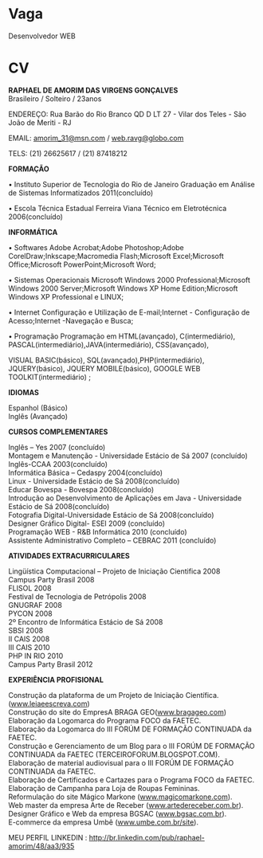 Vaga
====

Desenvolvedor WEB

CV
==

<strong>RAPHAEL DE AMORIM DAS VIRGENS GONÇALVES</strong><br>
Brasileiro / Solteiro / 23anos

ENDEREÇO:
Rua Barão do Rio Branco QD D LT 27 -
Vilar dos Teles - São João de Meriti - RJ 

EMAIL: 
amorim_31@msn.com / web.ravg@globo.com

TELS: 
(21) 26625617 / (21) 87418212

<STRONG>FORMAÇÃO</STRONG>

• Instituto Superior de Tecnologia do Rio de Janeiro Graduação em Análise de Sistemas Informatizados 2011(concluído)

• Escola Técnica Estadual Ferreira Viana Técnico em Eletrotécnica 2006(concluído)

<STRONG>INFORMÁTICA</STRONG>

• Softwares Adobe Acrobat;Adobe Photoshop;Adobe CorelDraw;Inkscape;Macromedia Flash;Microsoft Excel;Microsoft Office;Microsoft PowerPoint;Microsoft Word;

• Sistemas Operacionais Microsoft Windows 2000 Professional;Microsoft Windows 2000 Server;Microsoft Windows XP Home Edition;Microsoft Windows XP Professional e LINUX;

• Internet Configuração e Utilização de E-mail;Internet - Configuração de Acesso;Internet -Navegação e Busca;

• Programação Programação em HTML(avançado), C(intermediário), PASCAL(intermediário),JAVA(intermediário), CSS(avançado),

VISUAL BASIC(básico), SQL(avançado),PHP(intermediário), JQUERY(básico), JQUERY MOBILE(básico), GOOGLE WEB TOOLKIT(intermediário) ;

<STRONG>IDIOMAS</STRONG>

Espanhol (Básico)<br>
Inglês (Avançado)

<STRONG>CURSOS COMPLEMENTARES</STRONG>

Inglês – Yes 2007 (concluído)<br> 
Montagem e Manutenção - Universidade Estácio de Sá 2007 (concluído)<br> 
Inglês-CCAA 2003(concluído) <br> 
Informática Básica – Cedaspy 2004(concluído) <br> 
Linux - Universidade Estácio de Sá 2008(concluído) <br> 
Educar Bovespa - Bovespa 2008(concluído) <br> 
Introdução ao Desenvolvimento de Aplicações em Java - Universidade Estácio de Sá 2008(concluído)<br>
Fotografia Digital-Universidade Estácio de Sá 2008(concluído) <br> 
Designer Gráfico Digital- ESEI 2009 (concluído) <br> 
Programação WEB - R&B Informática 2010 (concluído) <br> 
Assistente Administrativo Completo – CEBRAC 2011 (concluído)

<strong>ATIVIDADES EXTRACURRICULARES</strong> 

Lingüística Computacional – Projeto de Iniciação Cientifica 2008 <br> 
Campus Party Brasil 2008 <br> 
FLISOL 2008 <br> 
Festival de Tecnologia de Petrópolis 2008 <br> 
GNUGRAF 2008 <br> 
PYCON 2008 <br> 
2º Encontro de Informática Estácio de Sá 2008 <br> 
SBSI 2008 <br> 
II CAIS 2008 <br> 
III CAIS 2010 <br> 
PHP IN RIO 2010 <br> 
Campus Party Brasil 2012

<strong>EXPERIÊNCIA PROFISIONAL</strong>

Construção da plataforma de um Projeto de Iniciação Científica.(www.leiaeescreva.com) <br> 
Construção do site do EmpresA BRAGA GEO(www.bragageo.com) <br> 
Elaboração da Logomarca do Programa FOCO da FAETEC. <br> 
Elaboração da Logomarca do III FORÚM DE FORMAÇÃO CONTINUADA da FAETEC. <br> 
Construção e Gerenciamento de um Blog para o III FORÚM DE FORMAÇÃO CONTINUADA da FAETEC (TERCEIROFORUM.BLOGSPOT.COM). <br> 
Elaboração de material audiovisual para o III FORÚM DE FORMAÇÃO CONTINUADA da FAETEC. <br> 
Elaboração de Certificados e Cartazes para o Programa FOCO da FAETEC. <br> 
Elaboração de Campanha para Loja de Roupas Femininas. <br> 
Reformulação do site Mágico Markone (www.magicomarkone.com). <br> 
Web master da empresa Arte de Receber (www.artedereceber.com.br).<br> 
Designer Gráfico e Web da empresa BGSAC (www.bgsac.com.br). <br> 
E-commerce da empresa Umbê (www.umbe.com.br/site).<br> 

MEU PERFIL LINKEDIN : http://br.linkedin.com/pub/raphael-amorim/48/aa3/935